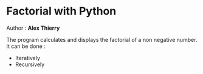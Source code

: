 # Factorial with Python

Author : **Alex Thierry**

The program calculates and displays the factorial of a non negative number. It can be done :
+ Iteratively 
+ Recursively 
